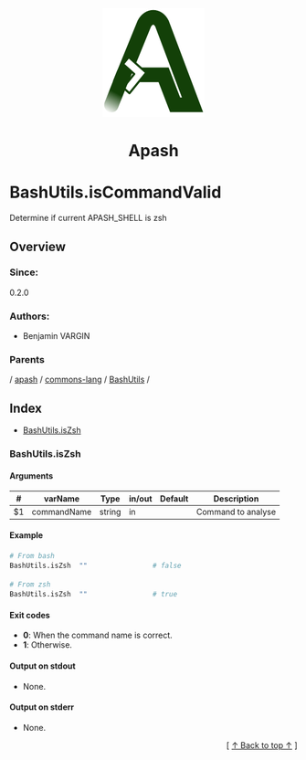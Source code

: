 
<div align='center' id='apash-top'>
  <a href='https://github.com/hastec-fr/apash'>
    <img alt='apash-logo' src='../../../../../../../assets/apash-logo.svg'/>
  </a>

  # Apash
</div>

# BashUtils.isCommandValid

Determine if current APASH_SHELL is zsh

## Overview

### Since:
0.2.0

### Authors:
* Benjamin VARGIN

### Parents
<!-- apash.parentBegin -->
[](../../../../.md) / [apash](../../../apash.md) / [commons-lang](../../commons-lang.md) / [BashUtils](../BashUtils.md) / 
<!-- apash.parentEnd -->

## Index

* [BashUtils.isZsh](#bashutilsiszsh)

### BashUtils.isZsh

#### Arguments
| #      | varName        | Type          | in/out   | Default    | Description                           |
|--------|----------------|---------------|----------|------------|---------------------------------------|
| $1     | commandName    | string        | in       |            | Command to analyse                    |

#### Example
```bash
# From bash
BashUtils.isZsh  ""                # false

# From zsh
BashUtils.isZsh  ""                # true
```

#### Exit codes

* **0**: When the command name is correct.
* **1**: Otherwise.

#### Output on stdout

* None.

#### Output on stderr

* None.


  <div align='right'>[ <a href='#apash-top'>↑ Back to top ↑</a> ]</div>

